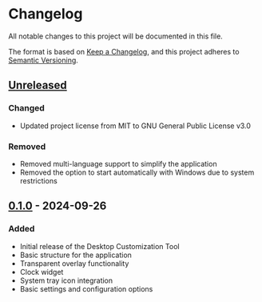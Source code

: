 # Changelog
All notable changes to this project will be documented in this file.

The format is based on [Keep a Changelog](https://keepachangelog.com/en/1.0.0/),
and this project adheres to [Semantic Versioning](https://semver.org/spec/v2.0.0.html).

## [Unreleased]
### Changed
- Updated project license from MIT to GNU General Public License v3.0

### Removed
- Removed multi-language support to simplify the application
- Removed the option to start automatically with Windows due to system restrictions

## [0.1.0] - 2024-09-26
### Added
- Initial release of the Desktop Customization Tool
- Basic structure for the application
- Transparent overlay functionality
- Clock widget
- System tray icon integration
- Basic settings and configuration options

[Unreleased]: https://github.com/ImolaMedia/desktop-customization-tool/compare/v0.1.0...HEAD
[0.1.0]: https://github.com/ImolaMedia/desktop-customization-tool/releases/tag/v0.1.0

